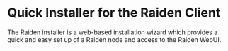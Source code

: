 # Quick Installer for the Raiden Client
The Raiden installer is a web-based installation wizard which provides a quick and easy set up of a Raiden node and access to the Raiden WebUI.